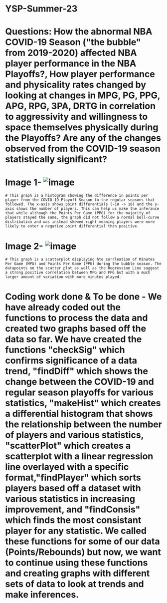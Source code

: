 # YSP-Summer-23

# Questions: How the abnormal NBA COVID-19 Season ("the bubble" from 2019-2020) affected NBA player performance in the NBA Playoffs?, How player performance and physicality rates changed by looking at changes in MPG, PG, PPG, APG, RPG, 3PA, DRTG in correlation to aggressivity and willingness to space themselves physically during the Playoffs? Are any of the changes observed from the COVID-19 season statistically significant?

# Image 1- ![image](https://github.com/SMa2406/YSP-Summer-23/assets/138019959/c51739f9-5d22-4054-a6d3-b806860ad2ef)
    # This graph is a histogram showing the difference in points per player from the COVID-19 Playoff Season to the regular seasons that followed. The x-axis shows point differentials (-10 -> 10) and the y-axis shows the number of players. This can help us make the inferance that while although the Points Per Game (PPG) for the majority of players stayed the same, the graph did not follow a normal bell-curve distribution and was instead skewed right meaning players were more likely to enter a negative point differential than positive.
# Image 2- ![image](https://github.com/SMa2406/YSP-Summer-23/assets/138019959/e920ba3f-85c7-49d2-9e19-fe2ca8efcf50)
    # This graph is a scatterplot displaying hte corrleation of Minutes Per Game (MPG) and Points Per Game (PPG) during the bubble season. The datapoints on the scatter plot as well as the Regression Line suggest a strong positive correlation between MPG and PPG but with a much larger amount of variation with more minutes played.

# Coding work done & To be done - We have already coded out the functions to process the data and created two graphs based off the data so far. We have created the functions "checkSig" which confirms significance of a data trend, "findDiff" which shows the change between the COVID-19 and regular season playoffs for various statistics, "makeHist" which creates a differential histogram that shows the relationship between the number of players and various statistics, "scatterPlot" which creates a scatterplot with a linear regression line overlayed with a specific format,"findPlayer" which  sorts players based off a dataset with various statistics in increasing improvement, and "findConsis" which finds the most consistant player for any statistic. We called these functions for some of our data (Points/Rebounds) but now, we want to continue using these functions and creating graphs with different sets of data to look at trends and make inferences.
